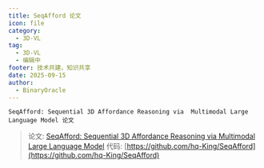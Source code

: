 ```yaml
---
title: SeqAfford 论文
icon: file
category:
  - 3D-VL
tag:
  - 3D-VL
  - 编辑中
footer: 技术共建，知识共享
date: 2025-09-15
author:
  - BinaryOracle
---
```


`SeqAfford: Sequential 3D Affordance Reasoning via  Multimodal Large Language Model 论文` 

<!-- more -->

> 论文: [SeqAfford: Sequential 3D Affordance Reasoning via  Multimodal Large Language Model](https://arxiv.org/abs/2412.01550)
> 代码: [https://github.com/hq-King/SeqAfford](https://github.com/hq-King/SeqAfford)



